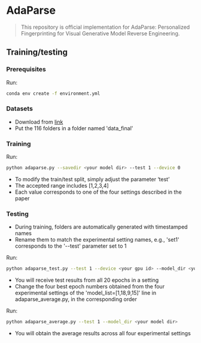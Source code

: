 # AdaParse
> This repository is official implementation for AdaParse: Personalized Fingerprinting for Visual Generative Model Reverse Engineering.
##  Training/testing

### Prerequisites
Run:
```bash
conda env create -f environment.yml
```

### Datasets
- Download from [link](https://github.com/vishal3477/Reverse_Engineering_GMs)
- Put the 116 folders in a folder named 'data_final'

### Training
Run:
```bash
python adaparse.py --savedir <your model dir> --test 1 --device 0
```
- To modify the train/test split, simply adjust the parameter ‘test’
- The accepted range includes [1,2,3,4]
- Each value corresponds to one of the four settings described in the paper

### Testing
- During training, folders are automatically generated with timestamped names
- Rename them to match the experimental setting names, e.g., 'set1' corresponds to the '--test' parameter set to 1

Run:
```bash
python adaparse_test.py --test 1 --device <your gpu id> --model_dir <your model dir>+'/set1/model/'
```

- You will receive test results from all 20 epochs in a setting 
- Change the four best epoch numbers obtained from the four experimental settings of the 'model_list=[1,18,9,15]' line in adaparse_average.py, in the corresponding order

Run:
```bash
python adaparse_average.py --test 1 --model_dir <your model dir>
```
- You will obtain the average results across all four experimental settings
